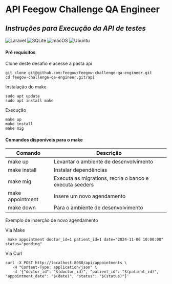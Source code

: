 # API Feegow Challenge QA Engineer
## _Instruções para Execução da API de testes_

![Laravel](https://img.shields.io/badge/laravel-%23FF2D20.svg?style=for-the-badge&logo=laravel&logoColor=white) ![SQLite](https://img.shields.io/badge/sqlite-%2307405e.svg?style=for-the-badge&logo=sqlite&logoColor=white) ![macOS](https://img.shields.io/badge/mac%20os-000000?style=for-the-badge&logo=macos&logoColor=F0F0F0) ![Ubuntu](https://img.shields.io/badge/Ubuntu-E95420?style=for-the-badge&logo=ubuntu&logoColor=white)

#### Pré requisitos

Clone deste desafio e acesse a pasta api

```shell
git clone git@github.com:feegow/feegow-challenge-qa-engineer.git
cd feegow-challenge-qa-engineer.git/api
```

Instalação do make

```shell
sudo apt update
sudo apt install make
```

Execução

```shell
make up
make install
make mig
```

#### Comandos disponíveis para o make

| Comando | Descrição |
| ------ | ------ |
| make up | Levantar o ambiente de desenvolvimento |
| make install | Instalar dependências |
| make mig | Executa as migrations, recria o banco e executa seeders |
| make appointment | Insere um novo agendamento |
| make down | Para o ambiente de desenvolvimento |

Exemplo de inserção de novo agendamento

Via Make

``` shell
 make appointment doctor_id=1 patient_id=1 date="2024-11-06 10:00:00" status="pending"
```

Via Curl

 ``` shell
 curl -X POST http://localhost:8080/api/appointments \
	-H "Content-Type: application/json" \
	-d '{"doctor_id": "$(doctor_id)", "patient_id": "$(patient_id)", "appointment_date": "$(date)", "status": "$(status)"}'
```
